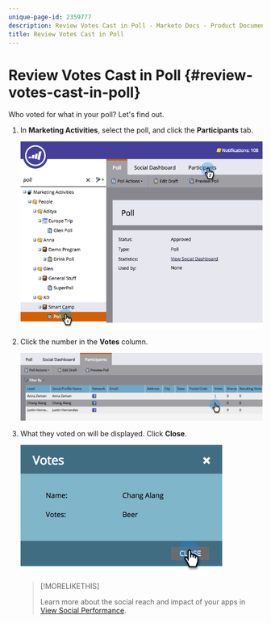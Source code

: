 ```yaml
---
unique-page-id: 2359777
description: Review Votes Cast in Poll - Marketo Docs - Product Documentation
title: Review Votes Cast in Poll
---
```


# Review Votes Cast in Poll {#review-votes-cast-in-poll}

Who voted for what in your poll? Let's find out.

1. In **Marketing Activities**, select the poll, and click the **Participants** tab.

   ![](assets/image2015-5-12-14-3a35-3a10.png)

1. Click the number in the **Votes** column.

   ![](assets/image2015-5-12-14-3a36-3a36.png)

1. What they voted on will be displayed. Click **Close**.

   ![](assets/image2015-5-12-14-3a37-3a24.png)

   >[!MORELIKETHIS]
   >
   >Learn more about the social reach and impact of your apps in [View Social Performance](/help/marketo/product-docs/demand-generation/social/social-functions/view-social-performance.md).
